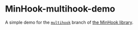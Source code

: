 MinHook-multihook-demo
======================

A simple demo for the [`multihook`](https://github.com/RaMMicHaeL/minhook/tree/multihook) branch of [the MinHook library](www.codeproject.com/KB/winsdk/LibMinHook.aspx).
